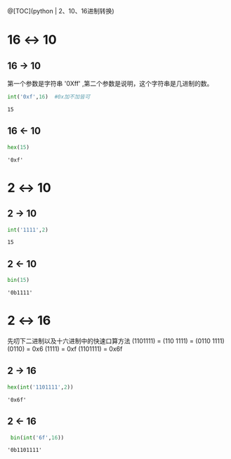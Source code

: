 ﻿@[TOC](python | 2、10、16进制转换)
# 16 ↔ 10

## 16 → 10

第一个参数是字符串 '0Xff' ,第二个参数是说明，这个字符串是几进制的数。


```python
int('0xf',16)  #0x加不加皆可
```




    15



## 16 ← 10


```python
hex(15)
```




    '0xf'



# 2 ↔ 10

## 2 → 10


```python
int('1111',2)   
```




    15



## 2 ← 10


```python
bin(15)
```




    '0b1111'



# 2 ↔ 16
先叨下二进制以及十六进制中的快速口算方法
(1101111) = (110 1111) = (0110 1111)
(0110) = 0x6
(1111) = 0xf
(1101111) = 0x6f

## 2 → 16


```python
hex(int('1101111',2))
```




    '0x6f'



## 2 ← 16


```python
 bin(int('6f',16))
```




    '0b1101111'



